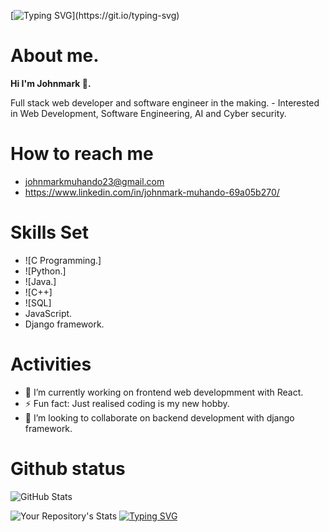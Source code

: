  [![Typing SVG](https://readme-typing-svg.herokuapp.com?font=Fira+Code&pause=1000&random=false&width=435&lines=Welcome+to++my+GitHub!;Have+fun.)](https://git.io/typing-svg)
# About me.
**Hi I'm Johnmark 👋.**
<p>
 Full stack web developer and software engineer in the making.
- Interested in Web Development, Software Engineering, AI and Cyber security.
</p>

 # How to reach me
- johnmarkmuhando23@gmail.com
- https://www.linkedin.com/in/johnmark-muhando-69a05b270/

# Skills Set
- ![C Programming.]<!--(./images/rsz_c_programming_language_logo_hd_png_download__transparent_png_image_-_pngitem.jpg)-->
- ![Python.]<!--(./images/Python%20programming%20language%20icon.jpeg)-->
- ![Java.]<!--(./images/Java%20programming%20language%20icon.jpeg)-->
- ![C++]<!--(./images/The%20C++%20Programming%20Language%20Computer%20Programming%20Programmer%20PNG%20-%20Free%20Download.jpeg)-->
- ![SQL]<!--(./images/Retro%20SQL%20Programming%20Language%20Icon%20Essential%20T-Shirt%20for%20Sale%20by%20Jam%20Jar.jpeg)-->
- JavaScript.
- Django framework.

# Activities
- 🔭 I’m currently working on frontend web developmment with React.
- ⚡ Fun fact: Just realised coding is my new hobby. 
- 👯 I’m looking to collaborate on backend development with django framework.


# Github status

![GitHub Stats](https://github-readme-stats.vercel.app/api?username=johnmark287&show_icons=true&theme=radical)


![Your Repository's Stats](https://github-readme-stats.vercel.app/api/top-langs/?username=dancoon&theme=radical)
[![Typing SVG](https://readme-typing-svg.herokuapp.com?font=Fira+Code&pause=1000&random=false&width=435&lines=Adi%C3%B3s%2C+%22mucho+gusto%22.;%F0%9F%98%81)](https://git.io/typing-svg)
<!--
**johnmark287/johnmark287** is a ✨ _special_ ✨ repository because its `README.md` (this file) appears on your GitHub profile.

Here are some ideas to get you started:

- 🌱 I’m currently learning ...
- 🤔 I’m looking for help with ...
- 💬 Ask me about ...
- 📫 How to reach me: ...
- 😄 Pronouns: ...

- ![Skills on C programming language](./images/rsz_c_programming_language_logo_hd_png_download__transparent_png_image_-_pngitem.jpg) -->
